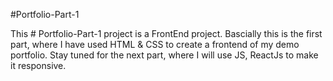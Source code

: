 #Portfolio-Part-1

This # Portfolio-Part-1 project is a FrontEnd project. Bascially this is the first part, where I have used HTML & CSS to create a frontend of my demo portfolio. 
Stay tuned for the next part, where I will use JS, ReactJs to make it responsive.
